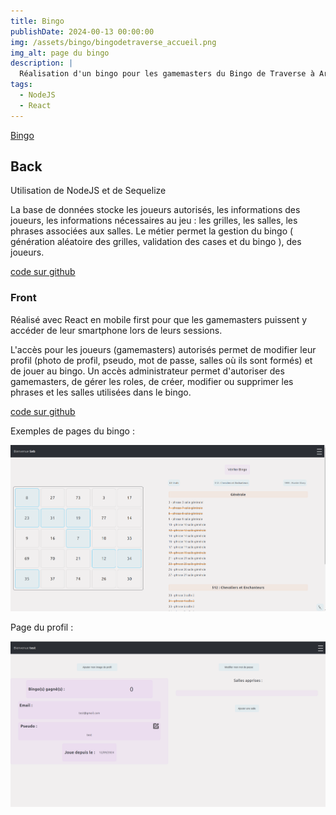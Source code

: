 ```yaml
---
title: Bingo
publishDate: 2024-00-13 00:00:00
img: /assets/bingo/bingodetraverse_accueil.png
img_alt: page du bingo
description: |
  Réalisation d'un bingo pour les gamemasters du Bingo de Traverse à Arras
tags:
  - NodeJS
  - React
---
```


[Bingo](https://bingodetraverse.webvibebuilder.fr/)

## Back

Utilisation de NodeJS et de Sequelize

La base de données stocke les joueurs autorisés, les informations des joueurs, les informations nécessaires au jeu : les grilles, les salles, les phrases associées aux salles.
Le métier permet la gestion du bingo ( génération aléatoire des grilles, validation des cases et du bingo ), des joueurs.

[code sur github](https://github.com/sebastien-76/bingoDeTraverseBack)

### Front

Réalisé avec React en mobile first pour que les gamemasters puissent y accéder de leur smartphone lors de leurs sessions.

L'accès pour les joueurs (gamemasters) autorisés permet de modifier leur profil (photo de profil, pseudo, mot de passe, salles où ils sont formés) et de jouer au bingo.
Un accès administrateur permet d'autoriser des gamemasters, de gérer les roles, de créer, modifier ou supprimer les phrases et les salles utilisées dans le bingo.

[code sur github](https://github.com/sebastien-76/bingoDeTraverseFront)

Exemples de pages du bingo :

![bingoAccueil](/assets/bingo/bingodetraverse.png#thumbnail)

Page du profil :

![bingoProfil](/assets/bingo/bingodetraverse_profil.png#thumbnail)


